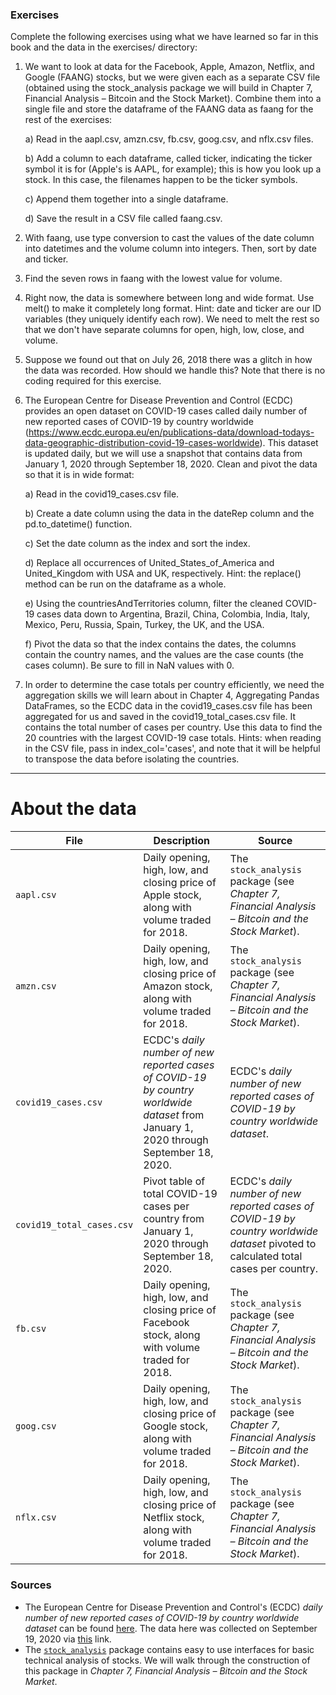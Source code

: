 ### Exercises

Complete the following exercises using what we have learned so far in this book and the
data in the exercises/ directory:

1. We want to look at data for the Facebook, Apple, Amazon, Netflix, and Google (FAANG) stocks, but we were given each as a separate CSV file (obtained using the stock_analysis package we will build in Chapter 7, Financial Analysis – Bitcoin and the Stock Market). Combine them into a single file and store the dataframe of the FAANG data as faang for the rest of the exercises:

    a) Read in the aapl.csv, amzn.csv, fb.csv, goog.csv, and nflx.csv files.

    b) Add a column to each dataframe, called ticker, indicating the ticker symbol it is for (Apple's is AAPL, for example); this is how you look up a stock. In this case, the filenames happen to be the ticker symbols.

    c) Append them together into a single dataframe.

    d) Save the result in a CSV file called faang.csv.


2. With faang, use type conversion to cast the values of the date column into datetimes and the volume column into integers. Then, sort by date and ticker.


3. Find the seven rows in faang with the lowest value for volume.


4. Right now, the data is somewhere between long and wide format. Use melt() to make it completely long format. Hint: date and ticker are our ID variables (they uniquely identify each row). We need to melt the rest so that we don't have separate columns for open, high, low, close, and volume.


5. Suppose we found out that on July 26, 2018 there was a glitch in how the data was recorded. How should we handle this? Note that there is no coding required for this exercise.


6. The European Centre for Disease Prevention and Control (ECDC) provides an open dataset on COVID-19 cases called daily number of new reported cases of COVID-19 by country worldwide (https://www.ecdc.europa.eu/en/publications-data/download-todays-data-geographic-distribution-covid-19-cases-worldwide). This dataset is updated daily, but we will use a snapshot that contains data from January 1, 2020 through September 18, 2020. Clean and pivot the data so that it is in wide format:
    
    a) Read in the covid19_cases.csv file.

    b) Create a date column using the data in the dateRep column and the pd.to_datetime() function.

    c) Set the date column as the index and sort the index.

    d) Replace all occurrences of  United_States_of_America and United_Kingdom with USA and UK, respectively. Hint: the replace() method can be run on the dataframe as a whole.

    e) Using the countriesAndTerritories column, filter the cleaned COVID-19 cases data down to Argentina, Brazil, China, Colombia, India, Italy, Mexico, Peru, Russia, Spain, Turkey, the UK, and the USA.

    f) Pivot the data so that the index contains the dates, the columns contain the country names, and the values are the case counts (the cases column). Be sure to fill in NaN values with 0.



7. In order to determine the case totals per country efficiently, we need the aggregation skills we will learn about in Chapter 4, Aggregating Pandas DataFrames, so the ECDC data in the covid19_cases.csv file has been aggregated for us and saved in the covid19_total_cases.csv file. It contains the total number of cases per country. Use this data to find the 20 countries with the largest COVID-19 case totals. Hints: when reading in the CSV file, pass in index_col='cases', and note that it will be helpful to transpose the data before isolating the countries.


---

# About the data

| File | Description | Source |
| --- | --- | --- |
| `aapl.csv` | Daily opening, high, low, and closing price of Apple stock, along with volume traded for 2018. | The `stock_analysis` package (see *Chapter 7, Financial Analysis &ndash; Bitcoin and the Stock Market*). |
| `amzn.csv` | Daily opening, high, low, and closing price of Amazon stock, along with volume traded for 2018. | The `stock_analysis` package (see *Chapter 7, Financial Analysis &ndash; Bitcoin and the Stock Market*). |
| `covid19_cases.csv` | ECDC's *daily number of new reported cases of COVID-19 by country worldwide dataset* from January 1, 2020 through September 18, 2020. | ECDC's *daily number of new reported cases of COVID-19 by country worldwide dataset*. |
| `covid19_total_cases.csv` | Pivot table of total COVID-19 cases per country from January 1, 2020 through September 18, 2020. | ECDC's *daily number of new reported cases of COVID-19 by country worldwide dataset* pivoted to calculated total cases per country. |
| `fb.csv` | Daily opening, high, low, and closing price of Facebook stock, along with volume traded for 2018. | The `stock_analysis` package (see *Chapter 7, Financial Analysis &ndash; Bitcoin and the Stock Market*). |
| `goog.csv` | Daily opening, high, low, and closing price of Google stock, along with volume traded for 2018. | The `stock_analysis` package (see *Chapter 7, Financial Analysis &ndash; Bitcoin and the Stock Market*). |
| `nflx.csv` | Daily opening, high, low, and closing price of Netflix stock, along with volume traded for 2018. | The `stock_analysis` package (see *Chapter 7, Financial Analysis &ndash; Bitcoin and the Stock Market*). |

### Sources
- The European Centre for Disease Prevention and Control's (ECDC) *daily number of new reported cases of COVID-19 by country worldwide dataset* can be found [here](https://www.ecdc.europa.eu/en/publications-data/download-todays-data-geographic-distribution-covid-19-cases-worldwide). The data here was collected on September 19, 2020 via [this](https://opendata.ecdc.europa.eu/covid19/casedistribution/csv) link.
- The [`stock_analysis`](https://github.com/stefmolin/stock-analysis) package contains easy to use interfaces for basic technical analysis of stocks. We will walk through the construction of this package in *Chapter 7, Financial Analysis &ndash; Bitcoin and the Stock Market*.

